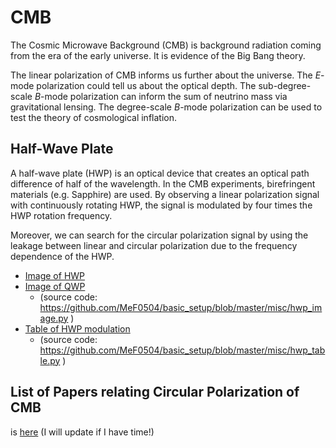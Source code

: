 # CMB

The Cosmic Microwave Background (CMB) is background radiation coming from the era of the early universe.
It is evidence of the Big Bang theory.

The linear polarization of CMB informs us further about the universe.
The _E_-mode polarization could tell us about the optical depth.
The sub-degree-scale _B_-mode polarization can inform the sum of neutrino mass via gravitational lensing.
The degree-scale _B_-mode polarization can be used to test the theory of cosmological inflation.

## Half-Wave Plate

A half-wave plate (HWP) is an optical device that creates an optical path difference of half of the wavelength.
In the CMB experiments, birefringent materials (e.g. Sapphire) are used.
By observing a linear polarization signal with continuously rotating HWP, the signal is modulated by four times the HWP rotation frequency.

Moreover, we can search for the circular polarization signal by using the leakage between linear and circular polarization due to the frequency dependence of the HWP.

- [Image of HWP](HalfWavePlate.html)
- [Image of QWP](QuarterWavePlate.html)
    - (source code: https://github.com/MeF0504/basic_setup/blob/master/misc/hwp_image.py )
- [Table of HWP modulation](halfwaveplate_modulate.pdf)
    - (source code: https://github.com/MeF0504/basic_setup/blob/master/misc/hwp_table.py )

## List of Papers relating Circular Polarization of CMB

is [here](CP_list.html)
(I will update if I have time!)
